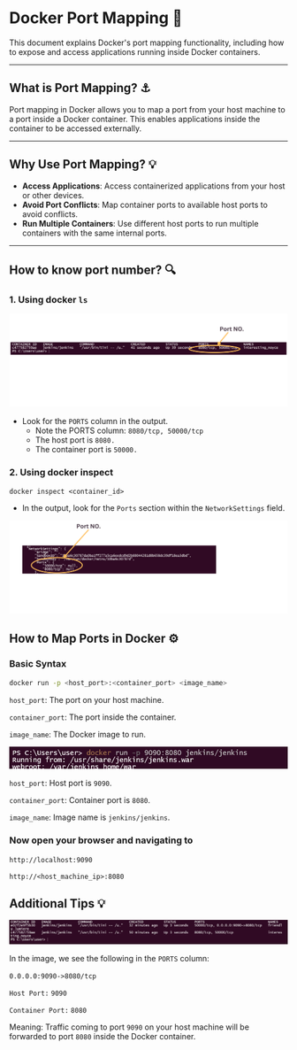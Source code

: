 # Docker Port Mapping 🚀

This document explains Docker's port mapping functionality, including how to expose and access applications running inside Docker containers.

---

## What is Port Mapping? ⚓
 
Port mapping in Docker allows you to map a port from your host machine to a port inside a Docker container. This enables applications inside the container to be accessed externally.

---

## Why Use Port Mapping? 💡

- **Access Applications**: Access containerized applications from your host or other devices.
- **Avoid Port Conflicts**: Map container ports to available host ports to avoid conflicts.
- **Run Multiple Containers**: Use different host ports to run multiple containers with the same internal ports.

---
## How to know port number? 🔍 
### 1. Using docker `ls`

<img src="https://github.com/anik-devops11/Docker-For-Beginners/blob/main/Images/port_mapping1.png" border="0">

  - Look for the `PORTS` column in the output.
    - Note the PORTS column: `8080/tcp, 50000/tcp`
    - The host port is `8080.`
    - The container port is `50000.`

### 2. Using docker inspect
```
docker inspect <container_id>
```
  - In the output, look for the `Ports` section within the `NetworkSettings` field.
<img src="https://github.com/anik-devops11/Docker-For-Beginners/blob/main/Images/port_mapping2.png" border="0">

## How to Map Ports in Docker ⚙️

### Basic Syntax
```bash
docker run -p <host_port>:<container_port> <image_name>
```
`host_port`: The port on your host machine.

`container_port`: The port inside the container.

`image_name`: The Docker image to run.

<img src="https://github.com/anik-devops11/Docker-For-Beginners/blob/main/Images/port_mapping3.png" border="0">

`host_port`:  Host port is `9090`.

`container_port`: Container port is `8080`.

`image_name`: Image name is `jenkins/jenkins`.

### Now open your browser and navigating to

```
http://localhost:9090
```
```
http://<host_machine_ip>:8080
```

## Additional Tips 💡

<img src="https://github.com/anik-devops11/Docker-For-Beginners/blob/main/Images/port_mapping4.png" border="0">

In the image, we see the following in the `PORTS` column:

`0.0.0.0:9090->8080/tcp`

`Host Port:` `9090`

`Container Port:` `8080`

Meaning: Traffic coming to port `9090` on your host machine will be forwarded to port `8080` inside the Docker container.